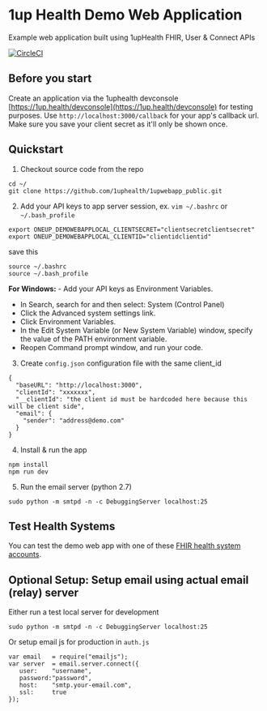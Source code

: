 # 1up Health Demo Web Application
Example web application built using 1upHealth FHIR, User &amp; Connect APIs  

[![CircleCI](https://circleci.com/gh/1uphealth/1upwebapp.svg?style=svg)](https://circleci.com/gh/1uphealth/1upwebapp)

## Before you start
Create an application via the 1uphealth devconsole [https://1up.health/devconsole](https://1up.health/devconsole) for testing purposes.  Use `http://localhost:3000/callback` for your app's callback url. Make sure you save your client secret as it'll only be shown once.

## Quickstart
1. Checkout source code from the repo
```
cd ~/
git clone https://github.com/1uphealth/1upwebapp_public.git
```


2. Add your API keys to app server session, ex. `vim ~/.bashrc` or `~/.bash_profile`
```
export ONEUP_DEMOWEBAPPLOCAL_CLIENTSECRET="clientsecretclientsecret"
export ONEUP_DEMOWEBAPPLOCAL_CLIENTID="clientidclientid"
```
save this
```
source ~/.bashrc
source ~/.bash_profile
```
**For Windows:** - Add your API keys as Environment Variables. 
- In Search, search for and then select: System (Control Panel)
- Click the Advanced system settings link.
- Click Environment Variables.
- In the Edit System Variable (or New System Variable) window, specify the value of the PATH environment variable.
- Reopen Command prompt window, and run your code. 

3. Create `config.json` configuration file with the same client_id
```
{
  "baseURL": "http://localhost:3000",
  "clientId": "xxxxxxx",
  "__clientId": "the client id must be hardcoded here because this will be client side",
  "email": {
    "sender": "address@demo.com"
  }
}
```

4. Install & run the app
```
npm install
npm run dev
```

5. Run the email server (python 2.7)
```
sudo python -m smtpd -n -c DebuggingServer localhost:25
```

## Test Health Systems
You can test the demo web app with one of these [FHIR health system accounts](https://1up.health/dev/doc/fhir-test-credentials).

## Optional Setup: Setup email using actual email (relay) server
Either run a test local server for development
```
sudo python -m smtpd -n -c DebuggingServer localhost:25
```
Or setup email js for production in `auth.js`
```
var email 	= require("emailjs");
var server 	= email.server.connect({
   user:    "username",
   password:"password",
   host:    "smtp.your-email.com",
   ssl:     true
});
```
